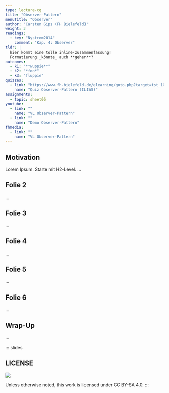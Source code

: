 ```yaml
---
type: lecture-cg
title: "Observer-Pattern"
menuTitle: "Observer"
author: "Carsten Gips (FH Bielefeld)"
weight: 3
readings:
  - key: "Nystrom2014"
    comment: "Kap. 4: Observer"
tldr: |
  hier kommt eine tolle inline-zusammenfassung!
  Formatierung _könnte_ auch **gehen**?
outcomes:
  - k1: "**wuppie**"
  - k2: "*foo*"
  - k3: "fluppie"
quizzes:
  - link: "https://www.fh-bielefeld.de/elearning/goto.php?target=tst_1074559&client_id=FH-Bielefeld"
    name: "Quiz Observer-Pattern (ILIAS)"
assignments:
  - topic: sheet06
youtube:
  - link: ""
    name: "VL Observer-Pattern"
  - link: ""
    name: "Demo Observer-Pattern"
fhmedia:
  - link: ""
    name: "VL Observer-Pattern"
---
```



## Motivation
Lorem Ipsum. Starte mit H2-Level.
...

## Folie 2
...

## Folie 3
...

## Folie 4
...

## Folie 5
...

## Folie 6
...

## Wrap-Up
...







<!-- DO NOT REMOVE - THIS IS A LAST SLIDE TO INDICATE THE LICENSE AND POSSIBLE EXCEPTIONS (IMAGES, ...). -->
::: slides
## LICENSE
![](https://licensebuttons.net/l/by-sa/4.0/88x31.png)

Unless otherwise noted, this work is licensed under CC BY-SA 4.0.
:::
